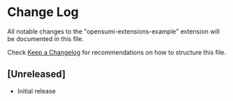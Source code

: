 # Change Log

All notable changes to the "opensumi-extensions-example" extension will be documented in this file.

Check [Keep a Changelog](http://keepachangelog.com/) for recommendations on how to structure this file.

## [Unreleased]

- Initial release
